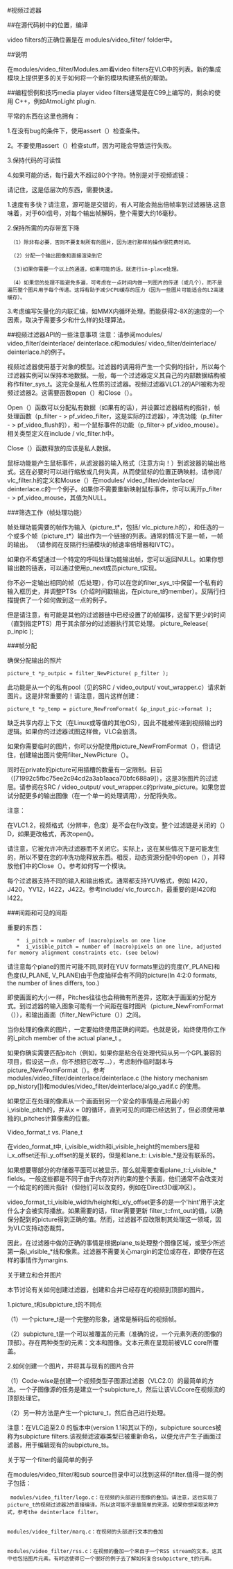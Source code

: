 #视频过滤器

##在源代码树中的位置，编译

 video filters的正确位置是在 modules/video_filter/ folder中。
 
 ##说明
 

在modules/video_filter/Modules.am看video filters在VLC中的列表。新的集成模块上提供更多的关于如何将一个新的模块构建系统的帮助。

 

##编程惯例和技巧media player video filters通常是在C99上编写的，剩余的使用 C++，例如AtmoLight plugin.


平常的东西在这里也拥有：

1.在没有bug的条件下，使用assert（）检查条件。

2。不要使用assert（）检查stuff，因为可能会导致运行失败。

3.保持代码的可读性

4.如果可能的话，每行最大不超过80个字符。特别是对于视频滤镜：

请记住，这是低层次的东西，需要快速。

1.速度有多快？请注意，源可能是交错的，有人可能会抛出倍帧率到过滤器链.这意味着，对于60i信号，对每个输出帧解码，整个需要大约16毫秒。

2.保持所需的内存带宽下降

     （1）除非有必要，否则不要复制所有的图片，因为进行那样的操作很花费时间。

      (2）分配一个输出图像和直接渲染到它

      (3)如果你需要一个以上的通道，如果可能的话，就进行in-place处理。

     （4）如果您的处理不能避免多遍，可考虑在一点时间内做一列图片的传递（或几个），而不是遍历整个图片用于每个传递。这将有助于减少CPU缓存的压力（因为一些图片可能适合的L2高速缓存）。

3.考虑编写矢量化的内联汇编，如MMX内循环处理。而能获得2-8X的速度的一个因素，取决于需要多少和什么样的处理算法。

##视频过滤器API的一些注意事项
   注意：请参阅modules/ video_filter/deinterlace/ deinterlace.c和modules/ video_filter/deinterlace/ deinterlace.h的例子。

  视频过滤器使用基于对象的模型。过滤器的调用将产生一个实例的指针，所以每个过滤器实例可以保持本地数据。一般，每一个过滤器定义其自己的内部数据结构被称作filter_sys_t。这完全是私人性质的过滤器。视频过滤器VLC1.2的API被称为视频过滤器2。这需要函数open（）和Close（）。

Open（）函数可以分配私有数据（如果有的话），并设置过滤器结构的指针，帧处理函数（p_filter - > pf_video_filter，这是实际的过滤器），冲洗功能（p_filter - > pf_video_flush的），和一个鼠标事件的功能（p_filter-> pf_video_mouse）。相关类型定义在include / vlc_filter.h中。

Close（）函数释放的应该是私人数据。

鼠标功能能产生鼠标事件，从滤波器的输入格式（注意方向！）到滤波器的输出格式。这在必要时可以进行缩放或几何失真，从而使鼠标的位置正确映射。请参阅/ vlc_filter.h的定义和Mouse（）在modules/ video_filter/deinterlace/ deinterlace.c的一个例子。如果你不需要重新映射鼠标事件，你可以离开p_filter - > pf_video_mouse，其值为NULL。

###筛选工作（帧处理功能）

帧处理功能需要的帧作为输入（picture_t*，包括/ vlc_picture.h的），和任选的一个或多个帧（picture_t*）输出作为一个链接的列表。通常的情况下是一帧，一帧的输出。 （请参阅在反隔行扫描模块的帧速率倍增器和IVTC）。

   如果你不希望通过一个特定的呼叫处理功能输出帧，您可以返回NULL。如果你想输出数的链表，可以通过使用p_next成员picture_t实现。

   你不必一定输出相同的帧（后处理），你可以在您的filter_sys_t中保留一个私有的输入框历史，并调整PTSs（介绍时间戳输出，在picture_t的member）。反隔行扫描提供了一个如何做到这一点的例子。

   但是请注意，有可能是其他的过滤器链中已经设置了的帧偏移，这留下更少的时间（直到指定PTS）用于其余部分的过滤器执行其它处理。
picture_Release( p_inpic );

###帧分配
 
确保分配输出的照片

    picture_t *p_outpic = filter_NewPicture( p_filter );

  此功能是从一个的私有pool（见的SRC / video_output/ vout_wrapper.c）请求新图片。这是非常重要的！请注意，图片这样创建：

    picture_t *p_temp = picture_NewFromFormat( &p_input_pic->format );

  缺乏共享内存上下文（在Linux或等值的其他OS），因此不能被传递到视频输出的逻辑。如果你的过滤器试图这样做，VLC会崩溃。

  如果你需要临时的图片，你可以分配使用picture_NewFromFormat（），但请记住，创建输出图片使用filter_NewPicture（）。

  同时在private的picture可用插槽的数量有一定限制。目前（[71992c5fbc75ee2c94cd2a3ab1aaca70bfc688a9]），这是3张图片的过滤层。请参阅在SRC / video_output/ vout_wrapper.c的private_picture。如果您尝试分配更多的输出图像（在一个单一的处理调用），分配将失败。

注意：

  在VLC1.2，视频格式（分辨率，色度）是不会在fly改变。整个过滤链是关闭的（）D，如果更改格式，再次open()。

  请注意，它被允许冲洗过滤器而不关闭它。实际上，这在某些情况下是可能发生的，所以不要在您的冲洗功能释放东西。相反，动态资源分配中的open（），并释放他们中的Close（）。参考如何写一个模块。

  每个过滤器支持不同的输入和输出格式。通常都支持YUV格式，例如
I420，J420，YV12，I422，J422。参考include/ vlc_fourcc.h，最重要的是I420和I422。

###间距和可见的间距

  重要的东西：

       *  i_pitch = number of (macro)pixels on one line
       *  i_visible_pitch = number of (macro)pixels on one line, adjusted for memory alignment constraints etc. (see below) 

  请注意每个plane的图片可能不同,同时在YUV formats里边的亮度(Y_PLANE)和色度(U_PLANE, V_PLANE)由于色度抽样会有不同的picture(In 4:2:0 formats, the number of lines differs, too.)  

  即使画面的大小一样，Pitches往往也会稍微有所差异，这取决于画面的分配方式。到过滤器的输入图象可能有一个间距在临时图片（picture_NewFromFormat（）），和输出画面（filter_NewPicture（））之间。

  当你处理的像素的图片，一定要始终使用正确的间距。也就是说，始终使用你工作的i_pitch member of the actual plane_t 。

  如果你确实需要匹配pitch（例如，如果你是粘合在处理代码从另一个GPL兼容的项目，假设这一点，你不想把它改写...），考虑制作临时副本与picture_NewFromFormat（）。参考modules/video_filter/deinterlace/deinterlace.c (the history mechanism pp_history[])和modules/video_filter/deinterlace/algo_yadif.c 的使用。

  如果您正在处理的像素从一个画面到另一个安全的事情是占用最小的i_visible_pitch的，并从x = 0的循环，直到可见的间距已经达到了，但必须使用单独的i_pitches计算像素的位置。

Video_format_t vs. Plane_t 

  在video_format_t中, i_visible_width和i_visible_height的members是和i_x_offset还有i_y_offset的是关联的，但是和lane_t:: i_visible_*是没有联系的。

  如果想要哪部分的存储器平面可以被显示，那么就需要查看plane_t::i_visible_* fields。一般这些都是不同于由于内存对齐约束的整个表面，他们通常不会改变对一个给定的的图片指针（但他们可以改变的，例如在Direct3D缓冲区）。

  video_format_t:i_visible_width/height和i_x/y_offset更多的是一个'hint'用于决定什么才会被实际播放。如果需要的话，filter需要更新 filter_t::fmt_out的值，以确保分配到的picture得到正确的值。然而，过滤器不应改限制其处理这一领域，因为VLC支持动态裁剪。

  因此，在过滤器中做的正确的事情是根据plane_ts处理整个图像区域，或至少所述第一条i_visible_*线和像素。过滤器不需要关心margin的定位或存在，即使存在这样的事情作为margins. 
  
关于建立和合并图片

  本节讨论有关如何创建过滤器，创建和合并已经存在的视频到顶部的图片。

  1.picture_t和subpicture_t的不同点

  （1）一个picture_t是一个完整的形象，通常是解码后的视频帧。

  （2）subpicture_t是一个可以被覆盖的元素（准确的说，一个元素列表的图像的顶部）。存在两种类型的元素：文本和图像。文本元素在呈现前被VLC core所覆盖。

  2.如何创建一个图片，并将其与现有的图片合并

   （1）Code-wise是创建一个视频类型子图源过滤器（VLC2.0）的最简单的方法。一个子图像源的任务是建立一个subpicture_t，然后让该VLCcore在视频流的顶部处理它。

   （2）另一种方法是产生一个picture_t，然后自己进行处理。

  注意：在VLC追至2.0 的版本中(version 1.1和其以下的)，subpicture sources被称为subpicture filters.该视频滤波器类型已被重新命名，以便允许产生子画面过滤器，用于编辑现有的subpicture_ts。  


关于写一个filter的最简单的例子

   在modules/video_filter/和sub source目录中可以找到这样的filter.值得一提的例子包括：

     modules/video_filter/logo.c：在视频的头部进行图像的叠加。请注意，这也实现了​​picture_t的视频过滤器2的直接编译。所以这可能不是最简单的来源。如果你想采取这种方式，参考the deinterlace filter。


    modules/video_filter/marq.c：在视频的头部进行文本的叠加
    

    modules/video_filter/rss.c：在视频的叠加一个来自于一个RSS stream的文本。这其中也包括图片元素。有时这使得它一个很好的例子去了解如何复合subpicture_t的元素。
